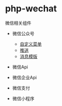 # php-wechat
微信相关组件



- 微信公众号
  - [自定义菜单](./docs/api_menu.md)
  - [推送](./docs/api_menu.md)
  - [消息模版](./docs/api_menu.md)

- 微信Api
- 微信企业Api
- 微信支付
- 微信小程序


